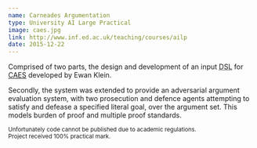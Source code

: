 ```yaml
---
name: Carneades Argumentation
type: University AI Large Practical
image: caes.jpg
link: http://www.inf.ed.ac.uk/teaching/courses/ailp
date: 2015-12-22
---
```


Comprised of two parts, the design and development of an input <abbr title="Domain Specific Language">DSL</abbr> for [CAES](https://github.com/ewan-klein/carneades) developed by Ewan Klein.

Secondly, the system was extended to provide an adversarial argument evaluation system, with two prosecution and defence agents attempting to satisfy and defease a specified literal goal, over the argument set. This models burden of proof and multiple proof standards.

<small>
Unfortunately code cannot be published due to academic regulations.
<br>
Project received 100% practical mark.
</small>